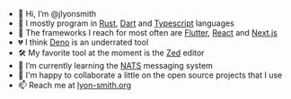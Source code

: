 - 👋 Hi, I’m @jlyonsmith
- 👀 I mostly program in [Rust](https://www.rust-lang.org/), [Dart](https://dart.dev/) and [Typescript](https://www.typescriptlang.org/) languages
- 🚧 The frameworks I reach for most often are [Flutter](https://flutter.dev/), [React](https://react.dev/) and [Next.js](https://nextjs.org/)
- 💔 I think [Deno](https://deno.com/) is an underrated tool
- 🛠️ My favorite tool at the moment is the [Zed](https://zed.dev/) editor
- 🌱 I’m currently learning the [NATS](https://nats.io/) messaging system
- 💞️ I'm happy to collaborate a little on the open source projects that I use
- 📫 Reach me at [lyon-smith.org](https://lyon-smith.org)

<!---
jlyonsmith/jlyonsmith is a ✨ special ✨ repository because its `README.md` (this file) appears on your GitHub profile.
You can click the Preview link to take a look at your changes.
--->
